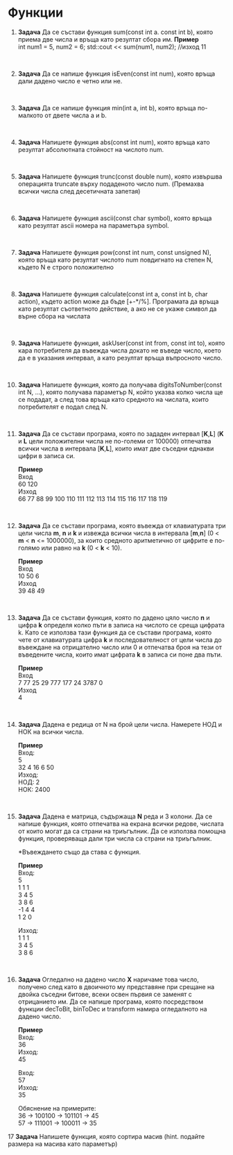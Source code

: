 # Функции

1. **Задача** Да се състави функция sum(const int a. const int b), която приема две числа и връща като резултат сбора им.
	**Пример**<br>
	int num1 = 5, num2 = 6;
	std::cout << sum(num1, num2); //изход 11

<br>

2. **Задача** Да се напише функция isEven(const int num), която връща дали дадено число е четно или не.

<br>

3. **Задача** Да се напише функция min(int a, int b), която връща по-малкото от двете числа a и b.

<br>

4. **Задача** Напишете функция abs(const int num), която връща като резултат абсолютната стойност на числото num.

<br>

5. **Задача** Напишете функция trunc(const double num), която извършва операцията truncate върху подаденото число num. (Премахва всички числа след десетичната запетая)

<br>

6. **Задача** Напишете функция ascii(const char symbol), която връща като резултат ascii номера на параметъра symbol.

<br>

7. **Задача** Напишете функция pow(const int num, const unsigned N), която връща като резултат числото num повдигнато на степен N, където N е строго положително

<br>

8. **Задача** Напишете функция calculate(const int a, const int b, char action), където action може да бъде [+-\*/%]. Програмата да връща като резултат съответното действие, а ако не се укаже символ да върне сбора на числата

<br>

9. **Задача** Напишете функция, askUser(const int from, const int to), която кара потребителя да въвежда числа докато не въведе число, което да е в указания интервал, а като резултат връща въпросното число.

<br>

10. **Задача** Напишете функция, която да получава digitsToNumber(const int N, ...), която получава параметър N, който указва колко числа ще се подадат, а след това връща като средното на числата, които потребителят е подал след N.

<br>

11. **Задача** Да се състави програма, която по зададен интервал [**K**,**L**] (**K** и **L** цели положителни числа не по-големи от 100000) отпечатва всички числа в интервала [**K**,**L**], които имат две съседни еднакви цифри в записа си.

	**Пример**<br>
	Вход<br>
	60 120<br>
	Изход<br>
	66 77 88 99 100 110 111 112 113 114 115 116 117 118 119

<br>

12. **Задача** Да се състави програма, която въвежда от клавиатурата три цели числа **m**, **n** и **k** и извежда всички числа в интервала [**m**,**n**] (0 < **m** < **n** <= 1000000), за които средното аритметично от цифрите е по-голямо или равно на **k** (0 < **k** < 10).

	**Пример**<br>
	Вход<br>
	10 50 6<br>
	Изход<br>
	39 48 49

<br>

13. **Задача** Да се състави функция, която по дадено цяло число **n** и цифра **k** определя колко пъти в записа на числото се среща цифрата k. Като се използва тази функция да се състави програма, която чете от клавиатурата цифра **k** и последователност от цели числа до въвеждане на отрицателно число или 0 и отпечатва броя на тези от въведените числа, които имат цифрата **k** в записа си поне два пъти.

	**Пример**<br>
	Вход<br>
	7 77 25 29 777 177 24 3787 0<br>
	Изход<br>
	4

<br>

14. **Задача**  Дадена е редица от N на брой цели числа. Намерете НОД и НОК на всички числа.

	**Пример**<br>
	Вход:<br>
	5<br>
	32 4 16 6 50<br>
	Изход:<br>
	НОД: 2<br>
	НОК: 2400

<br>

15. **Задача** Дадена е матрица, съдържаща **N** реда и 3 колони. Да се напише функция, която отпечатва на екрана всички редове, числата от които могат да са страни на триъгълник. Да се използва помощна функция, проверяваща дали три числа са страни на триъгълник.
 
	*Въвеждането също да става с функция.

	**Пример**<br>
	Вход:<br>
	5<br>
	1 1 1<br>
	3 4 5<br>
	3 8 6<br>
	-1 4 4<br>
	1 2 0

	Изход:<br>
	1 1 1<br>
	3 4 5<br>
	3 8 6

<br>

16. **Задача** Огледално на дадено число **X** наричаме това число, получено след като в двоичното му представяне при срещане на двойка съседни битове, всеки освен първия се заменят с отрицанието им. Да се напише програма, която посредством функции decToBit, binToDec и transform намира огледалното на дадено число.

	**Пример**<br>
	Вход:<br>
	36<br>
	Изход:<br>
	45

	Вход:<br>
	57<br>
	Изход:<br>
	35

	Обяснение на примерите:<br>
	36 → 100100 → 101101 → 45<br>
	57 → 111001 → 100011 → 35
 
17 **Задача** Напишете функция, която сортира масив (hint. подайте размера на масива като параметър)
